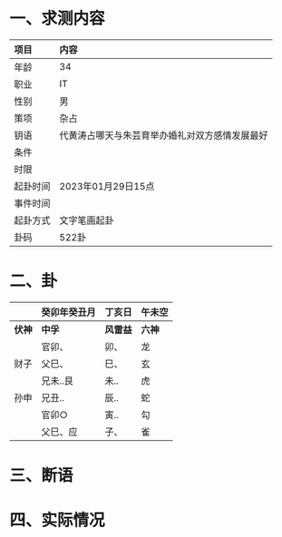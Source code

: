 # 一、求测内容
|项目|内容|
|:-|:-|
|年龄|34|
|职业|IT|
|性别|男|
|策项|杂占|
|钥语|代黄涛占哪天与朱芸育举办婚礼对双方感情发展最好|
|条件||
|时限||
|起卦时间|2023年01月29日15点|
|事件时间||
|起卦方式|文字笔画起卦|
|卦码|522卦|

# 二、卦
||癸卯年癸丑月|丁亥日|午未空|
|:-|:-|:-|:-|
|**伏神**|**中孚**|**风雷益**|**六神**|
||官卯、|卯、|龙|
|财子|父巳、|巳、|玄|
||兄未..艮|未..|虎|
|孙申|兄丑..|辰..|蛇|
||官卯○|寅..|勾|
||父巳、应|子、|雀|


# 三、断语

# 四、实际情况